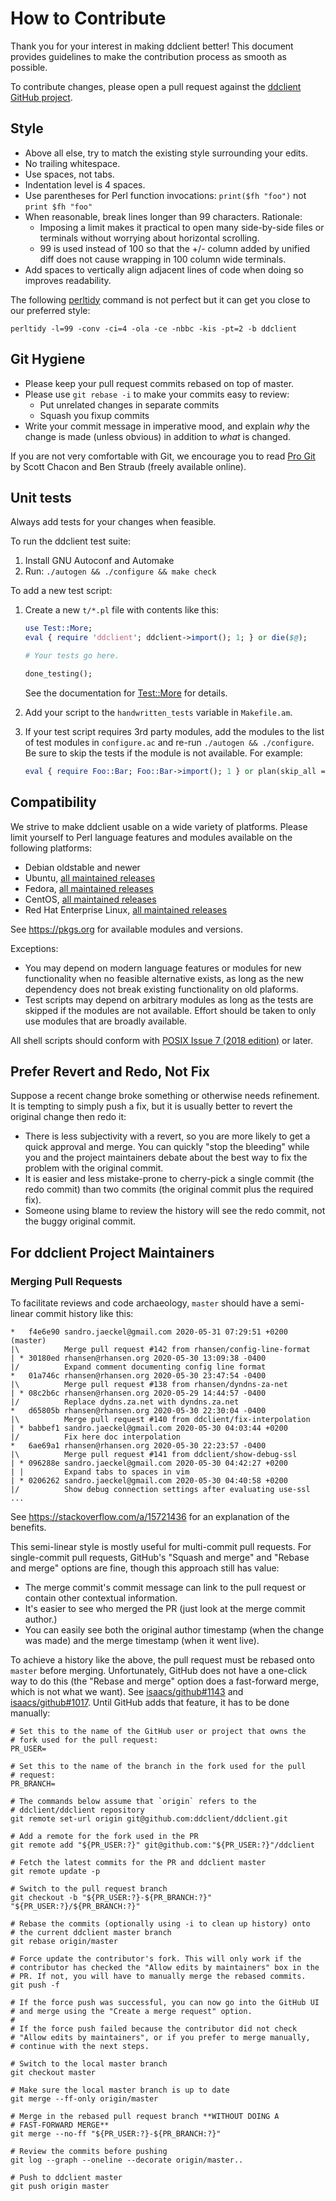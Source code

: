 # How to Contribute

Thank you for your interest in making ddclient better! This document
provides guidelines to make the contribution process as smooth as
possible.

To contribute changes, please open a pull request against the
[ddclient GitHub project](https://github.com/ddclient/ddclient/pulls).

## Style

  * Above all else, try to match the existing style surrounding your
    edits.
  * No trailing whitespace.
  * Use spaces, not tabs.
  * Indentation level is 4 spaces.
  * Use parentheses for Perl function invocations: `print($fh "foo")`
    not `print $fh "foo"`
  * When reasonable, break lines longer than 99 characters. Rationale:
    - Imposing a limit makes it practical to open many side-by-side
      files or terminals without worrying about horizontal scrolling.
    - 99 is used instead of 100 so that the +/- column added by
      unified diff does not cause wrapping in 100 column wide
      terminals.
  * Add spaces to vertically align adjacent lines of code when doing
    so improves readability.

The following [perltidy](https://metacpan.org/pod/perltidy) command is
not perfect but it can get you close to our preferred style:

```shell
perltidy -l=99 -conv -ci=4 -ola -ce -nbbc -kis -pt=2 -b ddclient
```

## Git Hygiene

  * Please keep your pull request commits rebased on top of master.
  * Please use `git rebase -i` to make your commits easy to review:
    - Put unrelated changes in separate commits
    - Squash you fixup commits
  * Write your commit message in imperative mood, and explain *why*
    the change is made (unless obvious) in addition to *what* is
    changed.

If you are not very comfortable with Git, we encourage you to read
[Pro Git](https://git-scm.com/book) by Scott Chacon and Ben Straub
(freely available online).

## Unit tests

Always add tests for your changes when feasible.

To run the ddclient test suite:

  1. Install GNU Autoconf and Automake
  2. Run: `./autogen && ./configure && make check`

To add a new test script:

  1. Create a new `t/*.pl` file with contents like this:

     ```perl
     use Test::More;
     eval { require 'ddclient'; ddclient->import(); 1; } or die($@);

     # Your tests go here.

     done_testing();
     ```

     See the documentation for
     [Test::More](https://perldoc.perl.org/Test/More.html) for
     details.

  2. Add your script to the `handwritten_tests` variable in
     `Makefile.am`.

  3. If your test script requires 3rd party modules, add the modules
     to the list of test modules in `configure.ac` and re-run
     `./autogen && ./configure`. Be sure to skip the tests if the
     module is not available. For example:

     ```perl
     eval { require Foo::Bar; Foo::Bar->import(); 1 } or plan(skip_all => $@);
     ```

## Compatibility

We strive to make ddclient usable on a wide variety of platforms.
Please limit yourself to Perl language features and modules available
on the following platforms:

  * Debian oldstable and newer
  * Ubuntu, [all maintained
    releases](https://ubuntu.com/about/release-cycle)
  * Fedora, [all maintained
    releases](https://fedoraproject.org/wiki/Fedora_Release_Life_Cycle)
  * CentOS, [all maintained
    releases](https://wiki.centos.org/About/Product)
  * Red Hat Enterprise Linux, [all maintained
    releases](https://access.redhat.com/support/policy/updates/errata/)

See https://pkgs.org for available modules and versions.

Exceptions:
  * You may depend on modern language features or modules for new
    functionality when no feasible alternative exists, as long as the
    new dependency does not break existing functionality on old
    plaforms.
  * Test scripts may depend on arbitrary modules as long as the tests
    are skipped if the modules are not available. Effort should be
    taken to only use modules that are broadly available.

All shell scripts should conform with [POSIX Issue 7 (2018
edition)](https://pubs.opengroup.org/onlinepubs/9699919799/) or later.

## Prefer Revert and Redo, Not Fix

Suppose a recent change broke something or otherwise needs
refinement. It is tempting to simply push a fix, but it is usually
better to revert the original change then redo it:

  * There is less subjectivity with a revert, so you are more likely
    to get a quick approval and merge. You can quickly "stop the
    bleeding" while you and the project maintainers debate about the
    best way to fix the problem with the original commit.
  * It is easier and less mistake-prone to cherry-pick a single commit
    (the redo commit) than two commits (the original commit plus the
    required fix).
  * Someone using blame to review the history will see the redo
    commit, not the buggy original commit.

## For ddclient Project Maintainers

### Merging Pull Requests

To facilitate reviews and code archaeology, `master` should have a
semi-linear commit history like this:

```
*   f4e6e90 sandro.jaeckel@gmail.com 2020-05-31 07:29:51 +0200 (master)
|\          Merge pull request #142 from rhansen/config-line-format
| * 30180ed rhansen@rhansen.org 2020-05-30 13:09:38 -0400
|/          Expand comment documenting config line format
*   01a746c rhansen@rhansen.org 2020-05-30 23:47:54 -0400
|\          Merge pull request #138 from rhansen/dyndns-za-net
| * 08c2b6c rhansen@rhansen.org 2020-05-29 14:44:57 -0400
|/          Replace dydns.za.net with dyndns.za.net
*   d65805b rhansen@rhansen.org 2020-05-30 22:30:04 -0400
|\          Merge pull request #140 from ddclient/fix-interpolation
| * babbef1 sandro.jaeckel@gmail.com 2020-05-30 04:03:44 +0200
|/          Fix here doc interpolation
*   6ae69a1 rhansen@rhansen.org 2020-05-30 22:23:57 -0400
|\          Merge pull request #141 from ddclient/show-debug-ssl
| * 096288e sandro.jaeckel@gmail.com 2020-05-30 04:42:27 +0200
| |         Expand tabs to spaces in vim
| * 0206262 sandro.jaeckel@gmail.com 2020-05-30 04:40:58 +0200
|/          Show debug connection settings after evaluating use-ssl
...
```

See https://stackoverflow.com/a/15721436 for an explanation of the
benefits.

This semi-linear style is mostly useful for multi-commit pull
requests. For single-commit pull requests, GitHub's "Squash and merge"
and "Rebase and merge" options are fine, though this approach still
has value:

  * The merge commit's commit message can link to the pull request
    or contain other contextual information.
  * It's easier to see who merged the PR (just look at the merge
    commit author.)
  * You can easily see both the original author timestamp (when the
    change was made) and the merge timestamp (when it went live).

To achieve a history like the above, the pull request must be rebased
onto `master` before merging. Unfortunately, GitHub does not have a
one-click way to do this (the "Rebase and merge" option does a
fast-forward merge, which is not what we want). See
[isaacs/github#1143](https://github.com/isaacs/github/issues/1143) and
[isaacs/github#1017](https://github.com/isaacs/github/issues/1017). Until
GitHub adds that feature, it has to be done manually:

```shell
# Set this to the name of the GitHub user or project that owns the
# fork used for the pull request:
PR_USER=

# Set this to the name of the branch in the fork used for the pull
# request:
PR_BRANCH=

# The commands below assume that `origin` refers to the
# ddclient/ddclient repository
git remote set-url origin git@github.com:ddclient/ddclient.git

# Add a remote for the fork used in the PR
git remote add "${PR_USER:?}" git@github.com:"${PR_USER:?}"/ddclient

# Fetch the latest commits for the PR and ddclient master
git remote update -p

# Switch to the pull request branch
git checkout -b "${PR_USER:?}-${PR_BRANCH:?}" "${PR_USER:?}/${PR_BRANCH:?}"

# Rebase the commits (optionally using -i to clean up history) onto
# the current ddclient master branch
git rebase origin/master

# Force update the contributor's fork. This will only work if the
# contributor has checked the "Allow edits by maintainers" box in the
# PR. If not, you will have to manually merge the rebased commits.
git push -f

# If the force push was successful, you can now go into the GitHub UI
# and merge using the "Create a merge request" option.
#
# If the force push failed because the contributor did not check
# "Allow edits by maintainers", or if you prefer to merge manually,
# continue with the next steps.

# Switch to the local master branch
git checkout master

# Make sure the local master branch is up to date
git merge --ff-only origin/master

# Merge in the rebased pull request branch **WITHOUT DOING A
# FAST-FORWARD MERGE**
git merge --no-ff "${PR_USER:?}-${PR_BRANCH:?}"

# Review the commits before pushing
git log --graph --oneline --decorate origin/master..

# Push to ddclient master
git push origin master
```
